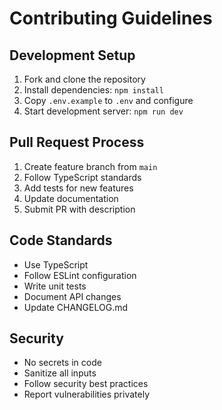 # Contributing Guidelines

## Development Setup

1. Fork and clone the repository
2. Install dependencies: `npm install`
3. Copy `.env.example` to `.env` and configure
4. Start development server: `npm run dev`

## Pull Request Process

1. Create feature branch from `main`
2. Follow TypeScript standards
3. Add tests for new features
4. Update documentation
5. Submit PR with description

## Code Standards

- Use TypeScript
- Follow ESLint configuration
- Write unit tests
- Document API changes
- Update CHANGELOG.md

## Security

- No secrets in code
- Sanitize all inputs
- Follow security best practices
- Report vulnerabilities privately
